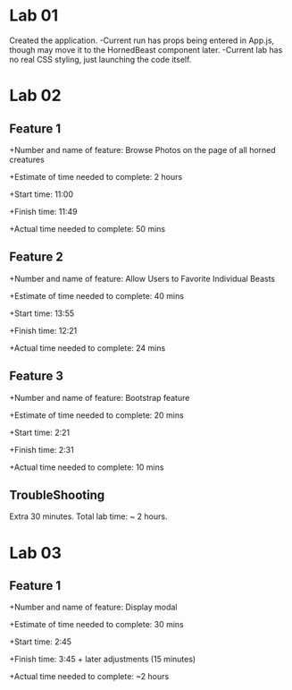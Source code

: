# Lab 01
Created the application. 
-Current run has props being entered in App.js, though may move it to the HornedBeast component later. 
-Current lab has no real CSS styling, just launching the code itself.

# Lab 02

## Feature 1
+Number and name of feature: Browse Photos on the page of all horned creatures

+Estimate of time needed to complete: 2 hours

+Start time: 11:00

+Finish time: 11:49

+Actual time needed to complete: 50 mins

## Feature 2
+Number and name of feature: Allow Users to Favorite Individual Beasts

+Estimate of time needed to complete: 40 mins

+Start time: 13:55

+Finish time: 12:21

+Actual time needed to complete: 24 mins

## Feature 3
+Number and name of feature: Bootstrap feature

+Estimate of time needed to complete: 20 mins

+Start time: 2:21

+Finish time: 2:31

+Actual time needed to complete: 10 mins

## TroubleShooting

Extra 30 minutes. 
Total lab time: ~ 2 hours.

# Lab 03

## Feature 1

+Number and name of feature: Display modal

+Estimate of time needed to complete: 30 mins

+Start time: 2:45

+Finish time: 3:45 + later adjustments (15 minutes)

+Actual time needed to complete: ~2 hours

